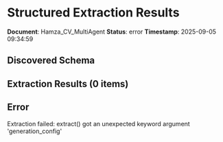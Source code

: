 
# Structured Extraction Results

**Document**: Hamza_CV_MultiAgent
**Status**: error
**Timestamp**: 2025-09-05 09:34:59

## Discovered Schema

## Extraction Results (0 items)


## Error
Extraction failed: extract() got an unexpected keyword argument 'generation_config'

